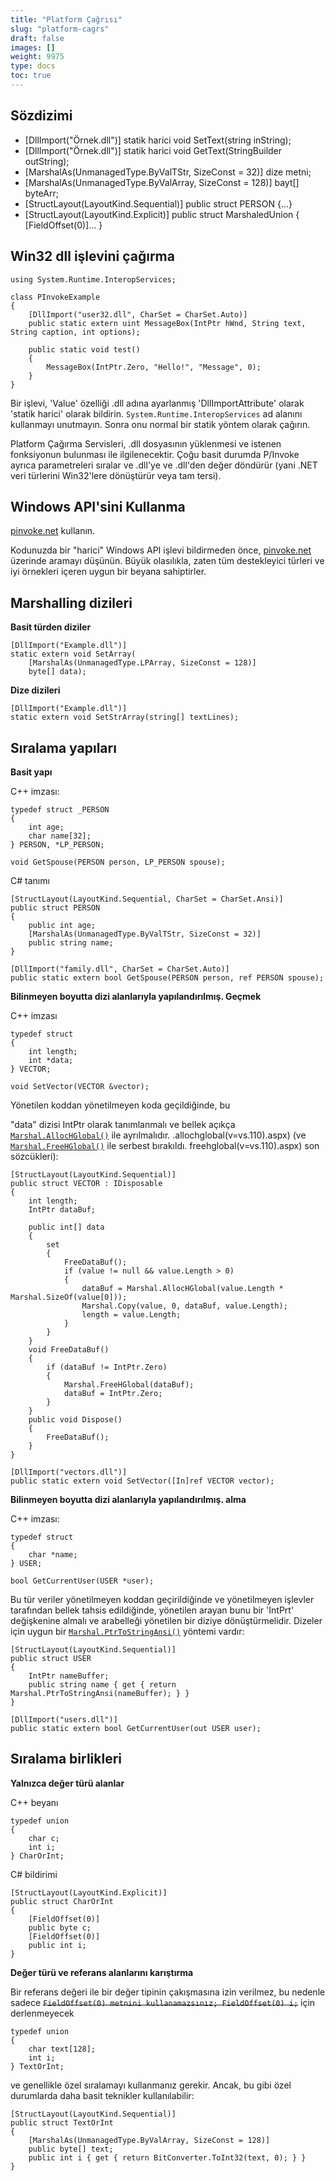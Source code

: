 ```yaml
---
title: "Platform Çağrısı"
slug: "platform-cagrs"
draft: false
images: []
weight: 9975
type: docs
toc: true
---
```


## Sözdizimi
- [DllImport("Örnek.dll")]
statik harici void SetText(string inString);
- [DllImport("Örnek.dll")]
statik harici void GetText(StringBuilder outString);
- [MarshalAs(UnmanagedType.ByValTStr, SizeConst = 32)] dize metni;
- [MarshalAs(UnmanagedType.ByValArray, SizeConst = 128)] bayt[] byteArr;
- [StructLayout(LayoutKind.Sequential)] public struct PERSON {...}
- [StructLayout(LayoutKind.Explicit)] public struct MarshaledUnion { [FieldOffset(0)]... }


## Win32 dll işlevini çağırma
    using System.Runtime.InteropServices;

    class PInvokeExample
    {
        [DllImport("user32.dll", CharSet = CharSet.Auto)]
        public static extern uint MessageBox(IntPtr hWnd, String text, String caption, int options);

        public static void test()
        {
            MessageBox(IntPtr.Zero, "Hello!", "Message", 0);
        }
    }

Bir işlevi, 'Value' özelliği .dll adına ayarlanmış 'DllImportAttribute' olarak 'statik harici' olarak bildirin. `System.Runtime.InteropServices` ad alanını kullanmayı unutmayın. Sonra onu normal bir statik yöntem olarak çağırın.

Platform Çağırma Servisleri, .dll dosyasının yüklenmesi ve istenen fonksiyonun bulunması ile ilgilenecektir. Çoğu basit durumda P/Invoke ayrıca parametreleri sıralar ve .dll'ye ve .dll'den değer döndürür (yani .NET veri türlerini Win32'lere dönüştürür veya tam tersi).



## Windows API'sini Kullanma
[pinvoke.net](http://pinvoke.net/) kullanın.

Kodunuzda bir "harici" Windows API işlevi bildirmeden önce, [pinvoke.net](http://pinvoke.net/) üzerinde aramayı düşünün. Büyük olasılıkla, zaten tüm destekleyici türleri ve iyi örnekleri içeren uygun bir beyana sahiptirler.

## Marshalling dizileri
**Basit türden diziler**

    [DllImport("Example.dll")]
    static extern void SetArray(
        [MarshalAs(UnmanagedType.LPArray, SizeConst = 128)]
        byte[] data);

**Dize dizileri**

    [DllImport("Example.dll")]
    static extern void SetStrArray(string[] textLines);


## Sıralama yapıları
**Basit yapı**

C++ imzası:

    typedef struct _PERSON
    {
        int age;
        char name[32];
    } PERSON, *LP_PERSON;

    void GetSpouse(PERSON person, LP_PERSON spouse);

C# tanımı

    [StructLayout(LayoutKind.Sequential, CharSet = CharSet.Ansi)]
    public struct PERSON
    {
        public int age;
        [MarshalAs(UnmanagedType.ByValTStr, SizeConst = 32)]
        public string name;
    }

    [DllImport("family.dll", CharSet = CharSet.Auto)]
    public static extern bool GetSpouse(PERSON person, ref PERSON spouse);

**Bilinmeyen boyutta dizi alanlarıyla yapılandırılmış. Geçmek**

C++ imzası

    typedef struct
    {
        int length;
        int *data;
    } VECTOR;

    void SetVector(VECTOR &vector);

Yönetilen koddan yönetilmeyen koda geçildiğinde, bu

"data" dizisi IntPtr olarak tanımlanmalı ve bellek açıkça [`Marshal.AllocHGlobal()`](https://msdn.microsoft.com/en-us/library/system.runtime.interopservices.marshal) ile ayrılmalıdır. .allochglobal(v=vs.110).aspx) (ve [`Marshal.FreeHGlobal()`](https://msdn.microsoft.com/en-us/library/system.runtime.interopservices.marshal) ile serbest bırakıldı. freehglobal(v=vs.110).aspx) son sözcükleri):

    [StructLayout(LayoutKind.Sequential)]
    public struct VECTOR : IDisposable
    {
        int length;
        IntPtr dataBuf;

        public int[] data
        {
            set
            {
                FreeDataBuf();
                if (value != null && value.Length > 0)
                {
                    dataBuf = Marshal.AllocHGlobal(value.Length * Marshal.SizeOf(value[0]));
                    Marshal.Copy(value, 0, dataBuf, value.Length);
                    length = value.Length;
                }
            }
        }
        void FreeDataBuf()
        {
            if (dataBuf != IntPtr.Zero)
            {
                Marshal.FreeHGlobal(dataBuf);
                dataBuf = IntPtr.Zero;
            }
        }
        public void Dispose()
        {
            FreeDataBuf();
        }
    }

    [DllImport("vectors.dll")]
    public static extern void SetVector([In]ref VECTOR vector);

**Bilinmeyen boyutta dizi alanlarıyla yapılandırılmış. alma**

C++ imzası:

    typedef struct
    {
        char *name;
    } USER;

    bool GetCurrentUser(USER *user);

Bu tür veriler yönetilmeyen koddan geçirildiğinde ve yönetilmeyen işlevler tarafından bellek tahsis edildiğinde, yönetilen arayan bunu bir 'IntPrt' değişkenine almalı ve arabelleği yönetilen bir diziye dönüştürmelidir. Dizeler için uygun bir [`Marshal.PtrToStringAnsi()`](https://msdn.microsoft.com/en-us/library/7b620dhe(v=vs.110).aspx) yöntemi vardır:

    [StructLayout(LayoutKind.Sequential)]
    public struct USER
    {
        IntPtr nameBuffer;
        public string name { get { return Marshal.PtrToStringAnsi(nameBuffer); } }
    }

    [DllImport("users.dll")]
    public static extern bool GetCurrentUser(out USER user);


## Sıralama birlikleri
**Yalnızca değer türü alanlar**

C++ beyanı

    typedef union
    {
        char c;
        int i;
    } CharOrInt;


C# bildirimi

    [StructLayout(LayoutKind.Explicit)]
    public struct CharOrInt
    {
        [FieldOffset(0)]
        public byte c;
        [FieldOffset(0)]
        public int i;
    }

**Değer türü ve referans alanlarını karıştırma**

Bir referans değeri ile bir değer tipinin çakışmasına izin verilmez, bu nedenle sadece <del>`FieldOffset(0) metnini kullanamazsınız; FieldOffset(0) i;`</del> için derlenmeyecek

    typedef union
    {
        char text[128];
        int i;
    } TextOrInt;

ve genellikle özel sıralamayı kullanmanız gerekir. Ancak, bu gibi özel durumlarda daha basit teknikler kullanılabilir:

    [StructLayout(LayoutKind.Sequential)]
    public struct TextOrInt
    {
        [MarshalAs(UnmanagedType.ByValArray, SizeConst = 128)]
        public byte[] text;
        public int i { get { return BitConverter.ToInt32(text, 0); } }
    }


